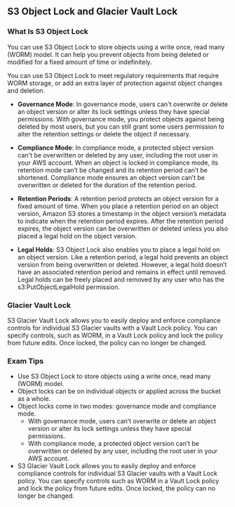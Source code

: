 ## S3 Object Lock and Glacier Vault Lock

### What Is S3 Object Lock
You can use S3 Object Lock to store objects using a write once, read many (WORM) model. It can help you prevent objects from being deleted or modified for a fixed amount of time or indefinitely.

You can use S3 Object Lock to meet regulatory requirements that require WORM storage, or add an extra layer of protection against object changes and deletion.

- **Governance Mode**: In governance mode, users can't overwrite or delete an object version or alter its lock settings unless they have special permissions. With governance mode, you protect objects against being deleted by most users, but you can still grant some users permission to alter the retention settings or delete the object if necessary.

- **Compliance Mode**: In compliance mode, a protected object version can't be overwritten or deleted by any user, including the root user in your AWS account. When an object is locked in compliance mode, its retention mode can’t be changed and its retention period can’t be shortened. Compliance mode ensures an object version can’t be overwritten or deleted for the duration of the retention period.

- **Retention Periods**: A retention period protects an object version for a fixed amount of time. When you place a retention period on an object version, Amazon S3 stores a timestamp in the object version’s metadata to indicate when the retention period expires. After the retention period expires, the object version can be overwritten or deleted unless you also placed a legal hold on the object version.

- **Legal Holds**: S3 Object Lock also enables you to place a legal hold on an object version. Like a retention period, a legal hold prevents an object version from being overwritten or deleted. However, a legal hold doesn’t have an associated retention period and remains in effect until removed. Legal holds can be freely placed and removed by any user who has the s3:PutObjectLegalHold permission.

### Glacier Vault Lock
S3 Glacier Vault Lock allows you to easily deploy and enforce compliance controls for individual S3 Glacier vaults with a Vault Lock policy. You can specify controls, such as WORM, in a Vault Lock policy and lock the policy from future edits. Once locked, the policy can no longer be changed.

### Exam Tips
- Use S3 Object Lock to store objects using a write once, read many (WORM) model.
- Object locks can be on individual objects or applied across the bucket as a whole.
- Object locks come in two modes: governance mode and compliance mode.
  - With governance mode, users can’t overwrite or delete an object version or alter its lock settings unless they have special permissions.
  - With compliance mode, a protected object version can’t be overwritten or deleted by any user, including the root user in your AWS account.
- S3 Glacier Vault Lock allows you to easily deploy and enforce compliance controls for individual S3 Glacier vaults with a Vault Lock policy. You can specify controls such as WORM in a Vault Lock policy and lock the policy from future edits. Once locked, the policy can no longer be changed.